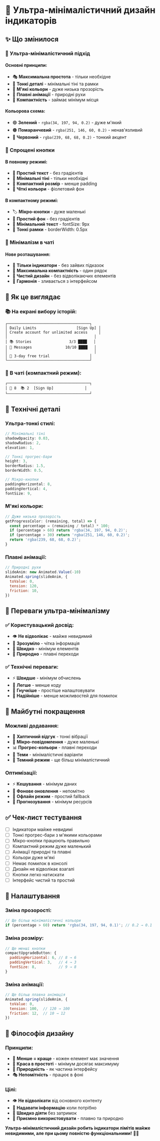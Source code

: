 # 🎨 Ультра-мінімалістичний дизайн індикаторів

## ✨ Що змінилося

### 🎯 **Ультра-мінімалістичний підхід**

#### **Основні принципи:**
- 🎭 **Максимальна простота** - тільки необхідне
- 🎨 **Тонкі деталі** - мінімальні тіні та рамки
- 🌈 **М'які кольори** - дуже низька прозорість
- 💫 **Плавні анімації** - природні рухи
- 🎯 **Компактність** - займає мінімум місця

#### **Кольорова схема:**
- 🟢 **Зелений** - `rgba(34, 197, 94, 0.2)` - дуже м'який
- 🟠 **Помаранчевий** - `rgba(251, 146, 60, 0.2)` - ненав'язливий
- 🔴 **Червоний** - `rgba(239, 68, 68, 0.2)` - тонкий акцент

### 🚀 **Спрощені кнопки**

#### **В повному режимі:**
- 📝 **Простий текст** - без градієнтів
- 🎨 **Мінімальні тіні** - тільки необхідні
- 📍 **Компактний розмір** - менше padding
- 🎯 **Чіткі кольори** - фіолетовий фон

#### **В компактному режимі:**
- 🏷️ **Мікро-кнопки** - дуже маленькі
- 💜 **Простий фон** - без градієнтів
- 📱 **Мінімальний текст** - fontSize: 9px
- 🎨 **Тонкі рамки** - borderWidth: 0.5px

### 💬 **Мінімалізм в чаті**

#### **Нове розташування:**
- 📍 **Тільки індикатори** - без зайвих підказок
- 🎯 **Максимальна компактність** - один рядок
- 💬 **Чистий дизайн** - без відволікаючих елементів
- 🎨 **Гармонія** - зливається з інтерфейсом

## 🎯 **Як це виглядає**

### 📚 **На екрані вибору історій:**
```
┌─────────────────────────────────────┐
│ Daily Limits                  [Sign Up] │
│ Create account for unlimited access     │
│                                       │
│ 📚 Stories                 3/3 ████   │
│ 💬 Messages               10/10 ████   │
│                                       │
│ 🎁 3-day free trial                  │
└─────────────────────────────────────┘
```

### 💬 **В чаті (компактний режим):**
```
┌─────────────────────────────────────┐
│ 💬 8  📚 2  [Sign Up]              │
└─────────────────────────────────────┘
```

## 🔧 **Технічні деталі**

### **Ультра-тонкі стилі:**
```javascript
// Мінімальні тіні
shadowOpacity: 0.03,
shadowRadius: 2,
elevation: 1,

// Тонкі прогрес-бари
height: 3,
borderRadius: 1.5,
borderWidth: 0.5,

// Мікро-кнопки
paddingHorizontal: 8,
paddingVertical: 4,
fontSize: 9,
```

### **М'які кольори:**
```javascript
// Дуже низька прозорість
getProgressColor: (remaining, total) => {
  const percentage = (remaining / total) * 100;
  if (percentage > 60) return 'rgba(34, 197, 94, 0.2)';
  if (percentage > 30) return 'rgba(251, 146, 60, 0.2)';
  return 'rgba(239, 68, 68, 0.2)';
}
```

### **Плавні анімації:**
```javascript
// Природні рухи
slideAnim: new Animated.Value(-10)
Animated.spring(slideAnim, {
  toValue: 0,
  tension: 120,
  friction: 10,
})
```

## 🎨 **Переваги ультра-мінімалізму**

### ✅ **Користувацький досвід:**
- 👁️ **Не відволікає** - майже невидимий
- 🎯 **Зрозуміло** - чітка інформація
- 🚀 **Швидко** - мінімум елементів
- 💫 **Природно** - плавні переходи

### ✅ **Технічні переваги:**
- ⚡ **Швидше** - мінімум обчислень
- 📱 **Легше** - менше коду
- 🎨 **Гнучкіше** - простіше налаштовувати
- 🔧 **Надійніше** - менше можливостей для помилок

## 🚀 **Майбутні покращення**

### **Можливі додавання:**
- 🎵 **Хаптичний відгук** - тонкі вібрації
- 🔔 **Мікро-повідомлення** - дуже маленькі
- 📊 **Прогрес-кольори** - плавні переходи
- 🎨 **Теми** - мінімалістичні варіанти
- 🌙 **Темний режим** - ще більш мінімалістичний

### **Оптимізації:**
- ⚡ **Кешування** - мінімум даних
- 🔄 **Фонове оновлення** - непомітно
- 📱 **Офлайн режим** - простий fallback
- 🎯 **Прогнозування** - мінімум ресурсів

## ✅ **Чек-лист тестування**

- [ ] Індикатори майже невидимі
- [ ] Тонкі прогрес-бари з м'якими кольорами
- [ ] Мікро-кнопки працюють правильно
- [ ] Компактний режим дуже маленький
- [ ] Анімації природні та плавні
- [ ] Кольори дуже м'які
- [ ] Немає помилок в консолі
- [ ] Дизайн не відволікає взагалі
- [ ] Кнопки легко натискати
- [ ] Інтерфейс чистий та простий

## 🎯 **Налаштування**

### **Зміна прозорості:**
```javascript
// Ще більш мінімалістичні кольори
if (percentage > 60) return 'rgba(34, 197, 94, 0.1)'; // 0.2 → 0.1
```

### **Зміна розміру:**
```javascript
// Ще менші кнопки
compactUpgradeButton: {
  paddingHorizontal: 6, // 8 → 6
  paddingVertical: 3,   // 4 → 3
  fontSize: 8,          // 9 → 8
}
```

### **Зміна анімації:**
```javascript
// Ще більш плавна анімація
Animated.spring(slideAnim, {
  toValue: 0,
  tension: 100,  // 120 → 100
  friction: 12,  // 10 → 12
})
```

## 🎨 **Філософія дизайну**

### **Принципи:**
- 🎯 **Менше = краще** - кожен елемент має значення
- 🌸 **Краса в простоті** - мінімум досягає максимуму
- 💫 **Природність** - як частина інтерфейсу
- 🎭 **Непомітність** - працює в фоні

### **Цілі:**
- 👁️ **Не відволікати** від основного контенту
- 🎯 **Надавати інформацію** коли потрібно
- 🚀 **Швидко діяти** без затримок
- 💫 **Приємно використовувати** - плавно та природно

**Ультра-мінімалістичний дизайн робить індикатори лімітів майже невидимими, але при цьому повністю функціональними!** 🎨✨ 